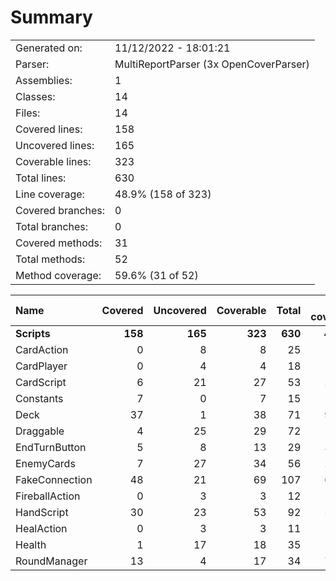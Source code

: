 ﻿# Summary
|||
|:---|:---|
| Generated on: | 11/12/2022 - 18:01:21 |
| Parser: | MultiReportParser (3x OpenCoverParser) |
| Assemblies: | 1 |
| Classes: | 14 |
| Files: | 14 |
| Covered lines: | 158 |
| Uncovered lines: | 165 |
| Coverable lines: | 323 |
| Total lines: | 630 |
| Line coverage: | 48.9% (158 of 323) |
| Covered branches: | 0 |
| Total branches: | 0 |
| Covered methods: | 31 |
| Total methods: | 52 |
| Method coverage: | 59.6% (31 of 52) |

|**Name**|**Covered**|**Uncovered**|**Coverable**|**Total**|**Line coverage**|**Covered**|**Total**|**Branch coverage**|**Covered**|**Total**|**Method coverage**|
|:---|---:|---:|---:|---:|---:|---:|---:|---:|---:|---:|---:|
|**Scripts**|**158**|**165**|**323**|**630**|**48.9%**|**0**|**0**|****|**31**|**52**|**59.6%**|
|CardAction|0|8|8|25|0%|0|0||0|3|0%|
|CardPlayer|0|4|4|18|0%|0|0||0|1|0%|
|CardScript|6|21|27|53|22.2%|0|0||2|6|33.3%|
|Constants|7|0|7|15|100%|0|0||1|1|100%|
|Deck|37|1|38|71|97.3%|0|0||4|4|100%|
|Draggable|4|25|29|72|13.7%|0|0||2|5|40%|
|EndTurnButton|5|8|13|29|38.4%|0|0||2|4|50%|
|EnemyCards|7|27|34|56|20.5%|0|0||2|3|66.6%|
|FakeConnection|48|21|69|107|69.5%|0|0||7|7|100%|
|FireballAction|0|3|3|12|0%|0|0||0|1|0%|
|HandScript|30|23|53|92|56.6%|0|0||7|10|70%|
|HealAction|0|3|3|11|0%|0|0||0|1|0%|
|Health|1|17|18|35|5.5%|0|0||1|2|50%|
|RoundManager|13|4|17|34|76.4%|0|0||3|4|75%|
